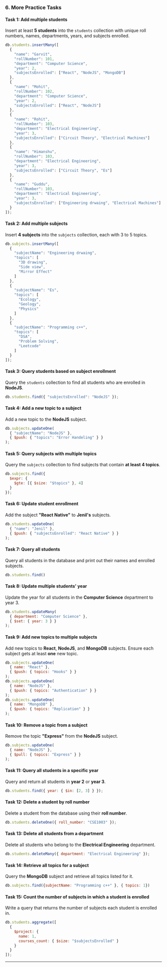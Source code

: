 
### **6. More Practice Tasks**

#### **Task 1: Add multiple students**
Insert at least **5 students** into the `students` collection with unique roll numbers, names, departments, years, and subjects enrolled.
```js
db.students.insertMany([
  { 
    "name": "Garvit",
    "rollNumber": 101,
    "department": "Computer Science",
    "year": 2,
    "subjectsEnrolled": ["React", "NodeJS", "MongoDB"]
  },
  { 
    "name": "Mohit",
    "rollNumber": 102,
    "department": "Computer Science",
    "year": 2,
    "subjectsEnrolled": ["React", "NodeJS"]
  },
  { 
    "name": "Rohit",
    "rollNumber": 103,
    "department": "Electrical Engineering",
    "year": 3,
    "subjectsEnrolled": ["Circuit Theory", "Electrical Machines"]
  },
  { 
    "name": "Himanshu",
    "rollNumber": 103,
    "department": "Electrical Engineering",
    "year": 3,
    "subjectsEnrolled": ["Circuit Theory", "Es"]
  },
  { 
    "name": "Guddu",
    "rollNumber": 103,
    "department": "Electrical Engineering",
    "year": 3,
    "subjectsEnrolled": ["Engineering drwaing", "Electrical Machines"]
  }
]);
```

#### **Task 2: Add multiple subjects**
Insert **4 subjects** into the `subjects` collection, each with 3 to 5 topics.
```js
db.subjects.insertMany([
  { 
    "subjectName": "Engineering drwaing",
    "topics": [
      "3D drawing", 
      "Side view", 
      "Mirror Effect"
    ]
  },
  { 
    "subjectName": "Es", 
    "topics": [
      "Ecology", 
      "Geology", 
      "Physics" 
    ]
  },
  { 
    "subjectName": "Programming c++", 
    "topics": [
      "DSA", 
      "Problem Solving", 
      "Leetcode" 
    ]
  }
]);
```
#### **Task 3: Query students based on subject enrollment**
Query the `students` collection to find all students who are enrolled in **NodeJS**.
```js
db.students.find({ "subjectsEnrolled": "NodeJS" });
```
#### **Task 4: Add a new topic to a subject**
Add a new topic to the **NodeJS** subject.
```js
db.subjects.updateOne(
  { "subjectName": "NodeJS" },
  { $push: { "topics": "Error Handeling" } }
);
```
#### **Task 5: Query subjects with multiple topics**
Query the `subjects` collection to find subjects that contain **at least 4 topics**.
```js
db.subjects.find({
  $expr: {
    $gte: [{ $size: "$topics" }, 4]
  }
});
```

#### **Task 6: Update student enrollment**
Add the subject **"React Native"** to **Jenil's** subjects.
```js
db.students.updateOne(
  { "name": "Jenil" },
  { $push: { "subjectsEnrolled": "React Native" } }
);
```
#### **Task 7: Query all students**
Query all students in the database and print out their names and enrolled subjects.
```js
db.students.find()
```

#### **Task 8: Update multiple students' year**
Update the year for all students in the **Computer Science** department to year 3.
```js
db.students.updateMany(
  { department: "Computer Science" },
  { $set: { year: 3 } }      
);
```

#### **Task 9: Add new topics to multiple subjects**
Add new topics to **React**, **NodeJS**, and **MongoDB** subjects. Ensure each subject gets at least **one** new topic.
```js
db.subjects.updateOne(
  { name: "React" },
  { $push: { topics: "Hooks" } }
);
db.subjects.updateOne(
  { name: "NodeJS" },
  { $push: { topics: "Authentication" } }
);
db.subjects.updateOne(
  { name: "MongoDB" },
  { $push: { topics: "Replication" } }
);
```

#### **Task 10: Remove a topic from a subject**
Remove the topic **"Express"** from the **NodeJS** subject.
```js
db.subjects.updateOne(
  { name: "NodeJS" },
  { $pull: { topics: "Express" } }
);
```

#### **Task 11: Query all students in a specific year**
Query and return all students in **year 2** or **year 3**.
```js
db.students.find({ year: { $in: [2, 3] } });

```

#### **Task 12: Delete a student by roll number**
Delete a student from the database using their **roll number**.
```js
db.students.deleteOne({ roll_number: "CSE1003" });
```

#### **Task 13: Delete all students from a department**
Delete all students who belong to the **Electrical Engineering** department.
```js
db.students.deleteMany({ department: "Electrical Engineering" });
```

#### **Task 14: Retrieve all topics for a subject**
Query the **MongoDB** subject and retrieve all topics listed for it.
```js
db.subjects.find({subjectName: "Programming c++" }, { topics: 1})
```

#### **Task 15: Count the number of subjects in which a student is enrolled**
Write a query that returns the number of subjects each student is enrolled in.
```js
db.students.aggregate([
  {
    $project: {
      name: 1,
      courses_count: { $size: "$subjectsEnrolled" }
    }
  }
]);
```
---
